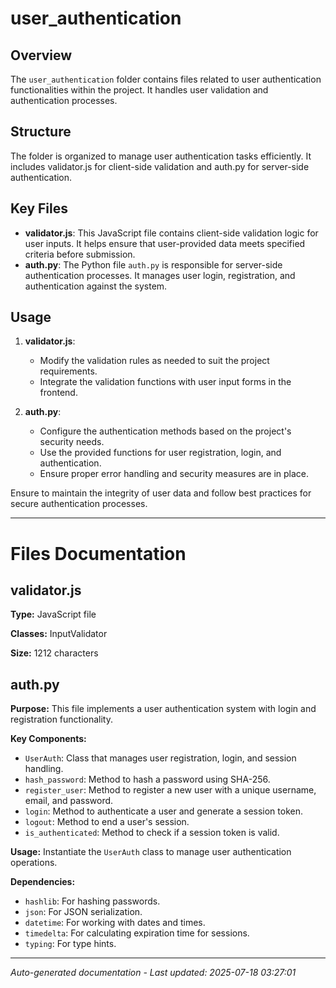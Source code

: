 # user_authentication

## Overview
The `user_authentication` folder contains files related to user authentication functionalities within the project. It handles user validation and authentication processes.

## Structure
The folder is organized to manage user authentication tasks efficiently. It includes validator.js for client-side validation and auth.py for server-side authentication.

## Key Files
- **validator.js**: This JavaScript file contains client-side validation logic for user inputs. It helps ensure that user-provided data meets specified criteria before submission.
- **auth.py**: The Python file `auth.py` is responsible for server-side authentication processes. It manages user login, registration, and authentication against the system.

## Usage
1. **validator.js**:
   - Modify the validation rules as needed to suit the project requirements.
   - Integrate the validation functions with user input forms in the frontend.
   
2. **auth.py**:
   - Configure the authentication methods based on the project's security needs.
   - Use the provided functions for user registration, login, and authentication.
   - Ensure proper error handling and security measures are in place.

Ensure to maintain the integrity of user data and follow best practices for secure authentication processes.

---

# Files Documentation

## validator.js

**Type:** JavaScript file

**Classes:** InputValidator

**Size:** 1212 characters



## auth.py

**Purpose:** This file implements a user authentication system with login and registration functionality.

**Key Components:**
- `UserAuth`: Class that manages user registration, login, and session handling.
- `hash_password`: Method to hash a password using SHA-256.
- `register_user`: Method to register a new user with a unique username, email, and password.
- `login`: Method to authenticate a user and generate a session token.
- `logout`: Method to end a user's session.
- `is_authenticated`: Method to check if a session token is valid.

**Usage:** Instantiate the `UserAuth` class to manage user authentication operations.

**Dependencies:**
- `hashlib`: For hashing passwords.
- `json`: For JSON serialization.
- `datetime`: For working with dates and times.
- `timedelta`: For calculating expiration time for sessions.
- `typing`: For type hints.

---
*Auto-generated documentation - Last updated: 2025-07-18 03:27:01*
